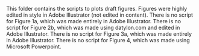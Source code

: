 This folder contains the scripts to plots draft figures. Figures were highly edited in style in Adobe Illustrator (not edited in content).
There is no script for Figure 1a, which was made entirely in Adobe Illustrator.
There is no script for Figure 2b, which was made using datylon.com and edited in Adobe Illustrator.
There is no script for Figure 3a, which was made entirely in Adobe Illustrator.
There is no script for Figure 4, which was made using Microsoft Powerpoint.